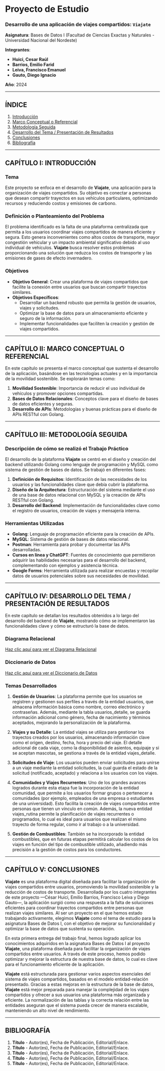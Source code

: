 # Proyecto de Estudio

### Desarrollo de una aplicación de viajes compartidos: `Viajate`

**Asignatura**: Bases de Datos I (Facultad de Ciencias Exactas y Naturales - Universidad Nacional del Nordeste)

**Integrantes**:
- **Huici, Cesar Raúl**
- **Barrios, Emilio Farid**
- **Leiva, Francisco Emanuel**
- **Gauto, Diego Ignacio**

**Año**: 2024

---

## ÍNDICE

1. [Introducción](#introducción)
2. [Marco Conceptual o Referencial](#marco-conceptual-o-referencial)
3. [Metodología Seguida](#metodología-seguida)
4. [Desarrollo del Tema / Presentación de Resultados](#desarrollo-del-tema--presentación-de-resultados)
5. [Conclusiones](#conclusiones)
6. [Bibliografía](#bibliografía)

---

## CAPÍTULO I: INTRODUCCIÓN

### Tema
Este proyecto se enfoca en el desarrollo de **Viajate**, una aplicación para la organización de viajes compartidos. Su objetivo es conectar a personas que desean compartir trayectos en sus vehículos particulares, optimizando recursos y reduciendo costos y emisiones de carbono.

### Definición o Planteamiento del Problema
El problema identificado es la falta de una plataforma centralizada que permita a los usuarios coordinar viajes compartidos de manera eficiente y segura. Esto genera inconvenientes como altos costos de transporte, mayor congestión vehicular y un impacto ambiental significativo debido al uso individual de vehículos. **Viajate** busca resolver estos problemas proporcionando una solución que reduzca los costos de transporte y las emisiones de gases de efecto invernadero.

### Objetivos
- **Objetivo General**: Crear una plataforma de viajes compartidos que facilite la conexión entre usuarios que buscan compartir trayectos similares.
- **Objetivos Específicos**:
  - Desarrollar un backend robusto que permita la gestión de usuarios, viajes y solicitudes.
  - Optimizar la base de datos para un almacenamiento eficiente y seguro de la información.
  - Implementar funcionalidades que faciliten la creación y gestión de viajes compartidos.

---

## CAPÍTULO II: MARCO CONCEPTUAL O REFERENCIAL

En este capítulo se presenta el marco conceptual que sustenta el desarrollo de la aplicación, basándose en las tecnologías actuales y en la importancia de la movilidad sostenible. Se explorarán temas como:

1. **Movilidad Sostenible**: Importancia de reducir el uso individual de vehículos y promover opciones compartidas.
2. **Bases de Datos Relacionales**: Conceptos clave para el diseño de bases de datos eficientes y seguras.
3. **Desarrollo de APIs**: Metodologías y buenas prácticas para el diseño de APIs RESTful con Golang.

---

## CAPÍTULO III: METODOLOGÍA SEGUIDA

### Descripción de cómo se realizó el Trabajo Práctico
El desarrollo de la plataforma **Viajate** se centró en el diseño y creación del backend utilizando Golang como lenguaje de programación y MySQL como sistema de gestión de bases de datos. Se trabajó en diferentes fases:

1. **Definición de Requisitos**: Identificación de las necesidades de los usuarios y las funcionalidades clave que debía cubrir la plataforma.
2. **Diseño de la Arquitectura**: Estructuración del sistema mediante el uso de una base de datos relacional con MySQL y la creación de APIs RESTful con Golang.
3. **Desarrollo del Backend**: Implementación de funcionalidades clave como el registro de usuarios, creación de viajes y mensajería interna.

### Herramientas Utilizadas
- **Golang**: Lenguaje de programación eficiente para la creación de APIs.
- **MySQL**: Sistema de gestión de bases de datos relacional.
- **Postman**: Herramienta para probar y documentar las APIs desarrolladas.
- **Cursos en línea y ChatGPT**: Fuentes de conocimiento que permitieron adquirir las habilidades necesarias para el desarrollo del backend, complementando con ejemplos y asistencia técnica.
- **Google Forms**: Herramienta utilizada para realizar encuestas y recopilar datos de usuarios potenciales sobre sus necesidades de movilidad.

---

## CAPÍTULO IV: DESARROLLO DEL TEMA / PRESENTACIÓN DE RESULTADOS

En este capítulo se detallan los resultados obtenidos a lo largo del desarrollo del backend de **Viajate**, mostrando cómo se implementaron las funcionalidades clave y cómo se estructuró la base de datos.

### Diagrama Relacional
[Haz clic aquí para ver el Diagrama Relacional](https://github.com/Franciscoleiva2/Proyecto-Bases-de-Datos-Grupo2-Comision-3/blob/main/doc/viajate_model.png)

### Diccionario de Datos
[Haz clic aquí para ver el Diccionario de Datos](https://github.com/Franciscoleiva2/Proyecto-Bases-de-Datos-Grupo2-Comision-3/blob/main/doc/diccionario_datos.pdf)

### Temas Desarrollados

1. **Gestión de Usuarios**: La plataforma permite que los usuarios se registren y gestionen sus perfiles a través de la entidad usuarios, que almacena información básica como nombre, correo electrónico y contraseñas. Además, mediante la tabla usuarios_detalle, se guarda información adicional como género, fecha de nacimiento y términos aceptados, mejorando la personalización de la plataforma.

2. **Viajes y su Detalle**: La entidad viajes se utiliza para gestionar los trayectos creados por los usuarios, almacenando información clave como el origen, destino, fecha, hora y precio del viaje. El detalle adicional de cada viaje, como la disponibilidad de asientos, equipaje y si se aceptan mascotas, se gestiona a través de la entidad viajes_detalle.

3. **Solicitudes de Viaje**: Los usuarios pueden enviar solicitudes para unirse a un viaje mediante la entidad solicitudes, la cual guarda el estado de la solicitud (notificado, aceptado) y relaciona a los usuarios con los viajes.

4. **Comunidades y Viajes Recurrentes**: Uno de los grandes avances logrados durante esta etapa fue la incorporación de la entidad comunidad, que permite a los usuarios formar grupos o pertenecer a comunidades (por ejemplo, empleados de una empresa o estudiantes de una universidad). Esto facilita la creación de viajes compartidos entre personas que tienen un vínculo en común. Además, la nueva entidad viajes_rutina permite la planificación de viajes recurrentes o programados, lo cual es ideal para usuarios que realizan el mismo trayecto de forma regular, como ir al trabajo o a la universidad.

5. **Gestión de Combustibles**: También se ha incorporado la entidad combustibles, que en futuras etapas permitirá calcular los costos de los viajes en función del tipo de combustible utilizado, añadiendo más precisión a la gestión de costos para los conductores.

---

## CAPÍTULO V: CONCLUSIONES

**Viajate** es una plataforma digital diseñada para facilitar la organización de viajes compartidos entre usuarios, promoviendo la movilidad sostenible y la reducción de costos de transporte. Desarrollada por los cuatro integrantes de este proyecto —César Huici, Emilio Barrios, Francisco Leiva y Diego Gauto—, la aplicación surgió como una respuesta a la falta de soluciones eficientes para coordinar trayectos compartidos entre personas que realizan viajes similares. Al ser un proyecto en el que hemos estado trabajando activamente, elegimos **Viajate** como el tema de estudio para la asignatura Bases de Datos I, con el objetivo de mejorar su funcionalidad y optimizar la base de datos que sustenta su operación.

En esta primera entrega del trabajo final, hemos logrado aplicar los conocimientos adquiridos en la asignatura Bases de Datos I al proyecto **Viajate**, una plataforma diseñada para facilitar la organización de viajes compartidos entre usuarios. A través de este proceso, hemos podido optimizar y mejorar la estructura de nuestra base de datos, lo cual es clave para el funcionamiento eficiente de la aplicación.

**Viajate** está estructurada para gestionar varios aspectos esenciales del sistema de viajes compartidos, basados en el modelo entidad-relación presentado. 
Gracias a estas mejoras en la estructura de la base de datos, **Viajate** está mejor preparada para manejar la complejidad de los viajes compartidos y ofrecer a sus usuarios una plataforma más organizada y eficiente. La normalización de las tablas y la correcta relación entre las entidades aseguran que el sistema pueda crecer de manera escalable, manteniendo un alto nivel de rendimiento.

---

## BIBLIOGRAFÍA

1. **Título** - Autor(es), Fecha de Publicación, Editorial/Enlace.
2. **Título** - Autor(es), Fecha de Publicación, Editorial/Enlace.
3. **Título** - Autor(es), Fecha de Publicación, Editorial/Enlace.
4. **Título** - Autor(es), Fecha de Publicación, Editorial/Enlace.
5. **Título** - Autor(es), Fecha de Publicación, Editorial/Enlace.
